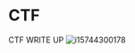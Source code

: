 # CTF
CTF WRITE UP
![i15744300178](https://user-images.githubusercontent.com/70269067/104129872-7f00ae80-53b1-11eb-9b83-3155aaee8dbc.png)
